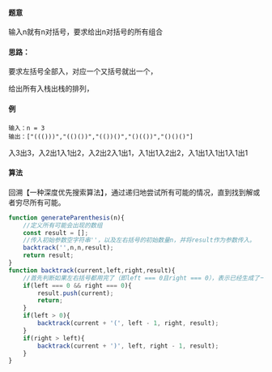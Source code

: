 #### 题意

输入n就有n对括号，要求给出n对括号的所有组合

#### 思路：

要求左括号全部入，对应一个又括号就出一个，

给出所有入栈出栈的排列，

#### 例

```
输入：n = 3
输出：["((()))","(()())","(())()","()(())","()()()"]
```

入3出3，入2出1入1出2，入2出2入1出1，入1出1入2出2，入1出1入1出1入1出1

#### 算法

回溯【一种深度优先搜索算法】，通过递归地尝试所有可能的情况，直到找到解或者穷尽所有可能。

```js
function generateParenthesis(n){
	//定义所有可能会出现的数组
    const result = [];
    //传入初始参数空字符串''，以及左右括号的初始数量n，并将result作为参数传入。
    backtrack('',n,n,result);
    return result;
}
function backtrack(current,left,right,result){
    //首先判断如果左右括号都用完了（即left === 0且right === 0），表示已经生成了一种有效的括号组合，将当前括号组合current加入到result数组中，并返回。
	if(left === 0 && right === 0){
        result.push(current);
        return;
    }
    if(left > 0){
        backtrack(current + '(', left - 1, right, result);
    }
    if(right > left){
        backtrack(current + ')', left, right - 1, result);
    }
}
```

